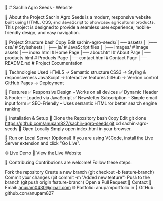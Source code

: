 📌 # Sachin Agro Seeds - Website

🌱 About the Project
Sachin Agro Seeds is a modern, responsive website built using HTML, CSS, and JavaScript to showcase agricultural products. This project is designed to provide a seamless user experience, mobile-friendly design, and easy navigation.

📂 Project Structure
bash
Copy
Edit
sachin-agro-seeds/
│── assets/
│   ├── css/            # Stylesheets
│   ├── js/             # JavaScript files
│   ├── images/         # Image assets
│── index.html          # Home Page
│── about.html          # About Page
│── products.html       # Products Page
│── contact.html        # Contact Page
│── README.md           # Project Documentation

🔧 Technologies Used
HTML5 → Semantic structure
CSS3 → Styling & responsiveness
JavaScript → Interactive features
GitHub → Version control
GitHub Pages → Deployment

🚀 Features
✅ Responsive Design – Works on all devices
✅ Dynamic Header & Footer – Loaded via JavaScript
✅ Newsletter Subscription – Simple email input form
✅ SEO-Friendly – Uses semantic HTML for better search engine ranking

📌 Installation & Setup
🔹 Clone the Repository
bash
Copy
Edit
git clone https://github.com/anupam827/sachin-agro-seeds.git
cd sachin-agro-seeds
🔹 Open Locally
Simply open index.html in your browser.

🔹 Run on Local Server (Optional)
If you are using VSCode, install the Live Server extension and click "Go Live".

🌐 Live Demo
🚀 View the Live Website

🤝 Contributing
Contributions are welcome! Follow these steps:

Fork the repository
Create a new branch (git checkout -b feature-branch)
Commit your changes (git commit -m "Added new feature")
Push to the branch (git push origin feature-branch)
Open a Pull Request
📩 Contact
📧 Email: anupam0430@gmail.com
🌐 Portfolio: anupamportfolio.in
🐙 GitHub: github.com/anupam827
